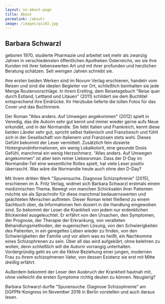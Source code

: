 ```yaml
---
layout: no-about-page
title: About
permalink: /about/
image: /images/pic02.jpg
---
```


## Barbara Schwarzl

geboren 1970, studierte Pharmazie und arbeitet seit mehr als zwanzig Jahren in verschiedensten öffentlichen Apotheken Österreichs, wo sie ihre Kunden mit ihrer liebenswerten Art und mit ihrer profunden und herzlichen Beratung schätzen. Seit wenigen Jahren schreibt sie.

Ihre ersten beiden Werken sind im Novum Verlag erschienen, handeln vom Reisen und sind die idealen Begleiter vor Ort, schließlich beinhalten sie jede Menge Routenvorschläge.
In ihrem Erstling, dem Reisetagebuch "Reise quer durch Estland, Lettland und Litauen" (2011) schildert sie dem Buchtitel entsprechend ihre Eindrücke. Ihr Herzbube lieferte die tollen Fotos für das Cover und das Buchinnere.

Der Roman "Alles anders. Auf Umwegen angekommen" (2012) spielt in Venedig, das die Autorin sehr gut kennt und immer wieder gerne aufs Neue erkundet, und in der Normandie. Sie liebt Italien und Frankreich, kennt diese beiden Länder sehr gut, spricht selbst Italienisch und Französisch und fühlt sich in der Gesellschaft von Italienern und Franzosen stets wohl. Dieses Gefühl bekommt der Leser vermittelt. Zusätzlich fein dosierte Hintergrundinformationen, ein wenig Lokalkolorit, eine gesunde Dosis Gefühl, manchmal ein wenig Herzschmerz. "Alles anders. Auf Umwegen angekommen" ist aber kein reiner Liebesroman. Dass der D-Day im Normandie-Teil eine wesentliche Rolles spielt, hat viele Leser positiv überrascht. Was wäre die Normandie heute auch ohne den D-Day?

Mit ihrem dritten Werk "Spurensuche. Diagnose Schizophrenie" (2015), erschienen im A. Fritz Verlag, widmet sich Barbara Schwarzl erstmals einem medizinischen Thema. Bewegt von manchen Schicksalen ihrer Patienten möchte sie als Sprachrohr für diese manchmal bedauernswerten und geächteten Menschen auftreten. 
Dieser Roman leitet fließend zu einem Sachbuch über, da Informationen fein dosiert in die Handlung eingewoben sind. So bekommt der Leser die Krankheit von jedem nur erdenklichen Blickwinkel ausgeleuchtet. Er erfährt von den Ursachen, den Symptomen, der Prognose, der Therapie der Erkrankung, von veralteten Behandlungsmethoden, der eugenischen Lösung, von den Schwierigkeiten des Patienten, in ein geregeltes Leben wieder zu finden, von den Schwierigkeiten der Familie und vor allem was es heißt, ein Nachkomme eines Schizophrenen zu sein. Über all das wird aufgeklärt, ohne belehren zu wollen, denn schließlich will die Autorin vorrangig unterhalten. Vordergründig geht es um die fiktive Beziehung einer jungen, modernen Frau zu ihrem schizophrenen Vater, von dessen Existenz sie erst mit Mitte dreißig erfährt.

Außerdem bekommt der Leser den Ausbruch der Krankheit hautnah mit, ohne vielleicht die ersten Symptome richtig deuten zu können. Neugierig?

Barbara Schwarzl durfte "Spurensuche. Diagnose Schizophrenie" am DGPPN-Kongress im November 2016 in Berlin vorstellen und auch daraus lesen.